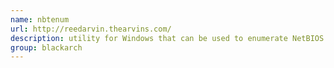 ```yaml
---
name: nbtenum
url: http://reedarvin.thearvins.com/
description: utility for Windows that can be used to enumerate NetBIOS information from one host or a range of hosts. URL : http://reedarvin.thearvins.com/ Groups : blackarch blackarch-windows blackarch-scanner blackarch-recon
group: blackarch
---
```

